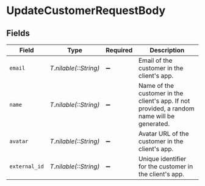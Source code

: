 # UpdateCustomerRequestBody


## Fields

| Field                                                                                       | Type                                                                                        | Required                                                                                    | Description                                                                                 |
| ------------------------------------------------------------------------------------------- | ------------------------------------------------------------------------------------------- | ------------------------------------------------------------------------------------------- | ------------------------------------------------------------------------------------------- |
| `email`                                                                                     | *T.nilable(::String)*                                                                       | :heavy_minus_sign:                                                                          | Email of the customer in the client's app.                                                  |
| `name`                                                                                      | *T.nilable(::String)*                                                                       | :heavy_minus_sign:                                                                          | Name of the customer in the client's app. If not provided, a random name will be generated. |
| `avatar`                                                                                    | *T.nilable(::String)*                                                                       | :heavy_minus_sign:                                                                          | Avatar URL of the customer in the client's app.                                             |
| `external_id`                                                                               | *T.nilable(::String)*                                                                       | :heavy_minus_sign:                                                                          | Unique identifier for the customer in the client's app.                                     |